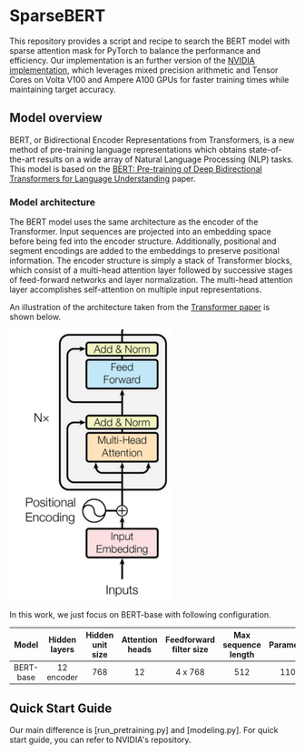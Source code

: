 # SparseBERT

This repository provides a script and recipe to search the BERT model with sparse attention mask for PyTorch to balance the performance and efficiency.
Our implementation is an further version of the [NVIDIA implementation](https://github.com/NVIDIA/DeepLearningExamples/tree/master/PyTorch/LanguageModeling/BERT), which leverages mixed precision arithmetic and Tensor Cores on Volta V100 and Ampere A100 GPUs for faster training times while maintaining target accuracy.
 
 
 
## Model overview
 
BERT, or Bidirectional Encoder Representations from Transformers, is a new method of pre-training language representations which obtains state-of-the-art results on a wide array of Natural Language Processing (NLP) tasks. This model is based on the [BERT: Pre-training of Deep Bidirectional Transformers for Language Understanding](https://arxiv.org/abs/1810.04805) paper. 

### Model architecture
 
The BERT model uses the same architecture as the encoder of the Transformer. Input sequences are projected into an embedding space before being fed into the encoder structure. Additionally, positional and segment encodings are added to the embeddings to preserve positional information. The encoder structure is simply a stack of Transformer blocks, which consist of a multi-head attention layer followed by successive stages of feed-forward networks and layer normalization. The multi-head attention layer accomplishes self-attention on multiple input representations.
 
An illustration of the architecture taken from the [Transformer paper](https://arxiv.org/pdf/1706.03762.pdf) is shown below.
 
 ![BERT](images/model.png)
 
 In this work, we just focus on BERT-base with following configuration.
 
 | **Model** | **Hidden layers** | **Hidden unit size** | **Attention heads** | **Feedforward filter size** | **Max sequence length** | **Parameters** |
|:---------:|:----------:|:----:|:---:|:--------:|:---:|:----:|
|BERT-base |12 encoder| 768| 12|4 x  768|512|110M|
 
 
## Quick Start Guide
 
Our main difference is [run_pretraining.py] and [modeling.py].
For quick start guide, you can refer to NVIDIA's repository.
